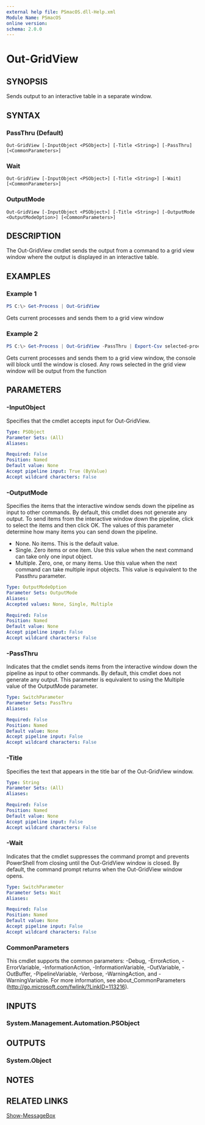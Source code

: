 ```yaml
---
external help file: PSmacOS.dll-Help.xml
Module Name: PSmacOS
online version:
schema: 2.0.0
---
```


# Out-GridView

## SYNOPSIS
Sends output to an interactive table in a separate window.

## SYNTAX

### PassThru (Default)
```
Out-GridView [-InputObject <PSObject>] [-Title <String>] [-PassThru] [<CommonParameters>]
```

### Wait
```
Out-GridView [-InputObject <PSObject>] [-Title <String>] [-Wait] [<CommonParameters>]
```

### OutputMode
```
Out-GridView [-InputObject <PSObject>] [-Title <String>] [-OutputMode <OutputModeOption>] [<CommonParameters>]
```

## DESCRIPTION
The Out-GridView cmdlet sends the output from a command to a grid view window where the output is displayed in an interactive table.

## EXAMPLES

### Example 1
```powershell
PS C:\> Get-Process | Out-GridView
```

Gets current processes and sends them to a grid view window

### Example 2
```powershell
PS C:\> Get-Process | Out-GridView -PassThru | Export-Csv selected-processes.csv
```

Gets current processes and sends them to a grid view window, the console will block until the window is closed.  Any rows selected in the grid view window will be output from the function

## PARAMETERS

### -InputObject
Specifies that the cmdlet accepts input for Out-GridView.

```yaml
Type: PSObject
Parameter Sets: (All)
Aliases:

Required: False
Position: Named
Default value: None
Accept pipeline input: True (ByValue)
Accept wildcard characters: False
```

### -OutputMode
Specifies the items that the interactive window sends down the pipeline as input to other commands. By default, this cmdlet does not generate any output. To send items from the interactive window down the pipeline, click to select the items and then click OK.
The values of this parameter determine how many items you can send down the pipeline.

* None. No items. This is the default value.
* Single. Zero items or one item. Use this value when the next command can take only one input object.
* Multiple. Zero, one, or many items. Use this value when the next command can take multiple input objects. This value is equivalent to the Passthru parameter.

```yaml
Type: OutputModeOption
Parameter Sets: OutputMode
Aliases:
Accepted values: None, Single, Multiple

Required: False
Position: Named
Default value: None
Accept pipeline input: False
Accept wildcard characters: False
```

### -PassThru
Indicates that the cmdlet sends items from the interactive window down the pipeline as input to other commands. By default, this cmdlet does not generate any output. This parameter is equivalent to using the Multiple value of the OutputMode parameter.

```yaml
Type: SwitchParameter
Parameter Sets: PassThru
Aliases:

Required: False
Position: Named
Default value: None
Accept pipeline input: False
Accept wildcard characters: False
```

### -Title
Specifies the text that appears in the title bar of the Out-GridView window.

```yaml
Type: String
Parameter Sets: (All)
Aliases:

Required: False
Position: Named
Default value: None
Accept pipeline input: False
Accept wildcard characters: False
```

### -Wait
Indicates that the cmdlet suppresses the command prompt and prevents PowerShell from closing until the Out-GridView window is closed. By default, the command prompt returns when the Out-GridView window opens.

```yaml
Type: SwitchParameter
Parameter Sets: Wait
Aliases:

Required: False
Position: Named
Default value: None
Accept pipeline input: False
Accept wildcard characters: False
```

### CommonParameters
This cmdlet supports the common parameters: -Debug, -ErrorAction, -ErrorVariable, -InformationAction, -InformationVariable, -OutVariable, -OutBuffer, -PipelineVariable, -Verbose, -WarningAction, and -WarningVariable. For more information, see about_CommonParameters (http://go.microsoft.com/fwlink/?LinkID=113216).

## INPUTS

### System.Management.Automation.PSObject
## OUTPUTS

### System.Object
## NOTES

## RELATED LINKS

[Show-MessageBox]()
